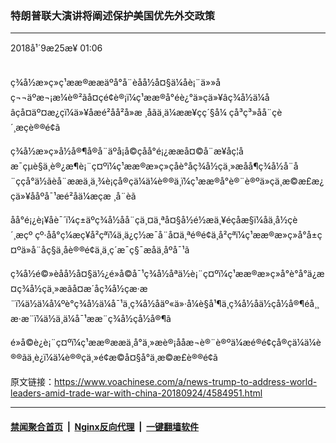 ### 特朗普联大演讲将阐述保护美国优先外交政策
------------------------

<div class="published">
 <span class="date" title="ä¸­å½æ¶é´">
  <time datetime="2018-09-25T01:06:32+08:00">
   2018å¹´9æ25æ¥ 01:06
  </time>
 </span>
</div>
<br/>
<div class="wsw">
 <p>
  ç¾å½æ»ç»ç¹ææ®ææäºå°å¨èåå½å¤§ä¼åè¡¨ä»»åç¬¬äºæ¬¡æ¼è®²ãå¤çé¢è®¡ï¼ç¹ææ®å°éè¿°ä»çä»¥âç¾å½ä¼åâçå¤äº¤æ¿ç­ï¼ä»¥åæé²åå²å»æ ¸åãä¸ä¼ææ¥çç´§å¼ çå³ç³»åå¨çè´¸æç­è®®é¢ã
 </p>
 <p>
  ç¾å½æ»ç»å½å®¶å®å¨äºå¡å©çåå°é¡¿ææå¤©å¨æ¥åç¦åæ¯çµè§ä¸è®¿æ¶è¡¨ç¤ºï¼ç¹ææ®æ»ç»çåè°åç¾å½çä¸»æåå¶ç¾å½å¨å¨ççå°ä½ãèå¨ææä¸ä¸¾è¡çå®çä¼ä¼è®®ä¸ï¼ç¹ææ®å°è®¨è®ºä»çä¸æ©æ£æ¿ç­ä»¥ååºå¯¹æé²åä¼æçæ ¸å¨èã
 </p>
 <p>
  åå°é¡¿è¡¥åè¯´ï¼ç±äºç¾å½åå¨çä¸¤ä¸ªå¤§å½é½æä¸¥éçåæ­§ï¼åä¸­å½çè´¸æçº çº·åå°ç¼æç¥å²çªï¼ä¸ä¿ç½æ¯å¨å¤ä¸ªé®é¢ä¸å²çªï¼ç¹ææ®æ»ç»å°å±ç¤ºä»å¨åç§ä¸åè®®é¢ä¸ä¸ç´æ¯ç§¯æåä¸åºå¯¹ã
 </p>
 <p>
  ç¾å½é©»èåå½å¤§ä½¿é»å©å¯¹ç¾å½åªä½è¡¨ç¤ºï¼ç¹ææ®æ»ç»å°è°å°ä¿æ¤ç¾å½çä¸»æãå¤æ´åç¾å½çæ·æ¨ï¼ä½ä¼å¼ºè°ç¾å½ä¼å¯¹ä¸ç¾å½åäº«ä»·å¼è§å¹¶ä¸ç¾å½åä½çå½å®¶éå¸¸æ·æ¨ï¼ä½ä¸ä¼å¯¹ææ¨ç¾å½çå½å®¶ã
 </p>
 <p>
  é»å©è¿è¡¨ç¤ºï¼ç¹ææ®ææä¸å°ä¸»æè®¡ååæ¬è®¨è®ºä¼æé®é¢çå®çä¼ä¼è®®ãä¸è¿ï¼ä¼è®®çä¸»é¢æ©å¤§å°ä¸æ©æ£è®®é¢ã
 </p>
</div>

原文链接：https://www.voachinese.com/a/news-trump-to-address-world-leaders-amid-trade-war-with-china-20180924/4584951.html


------------------------
#### [禁闻聚合首页](https://github.com/gfw-breaker/banned-news/blob/master/README.md) &nbsp;|&nbsp; [Nginx反向代理](https://github.com/gfw-breaker/open-proxy/blob/master/README.md) &nbsp;|&nbsp;  [一键翻墙软件](https://github.com/gfw-breaker/nogfw/blob/master/README.md)
